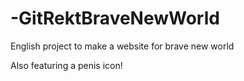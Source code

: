 # -GitRektBraveNewWorld
English project to make a website for brave new world

Also featuring a penis icon!
